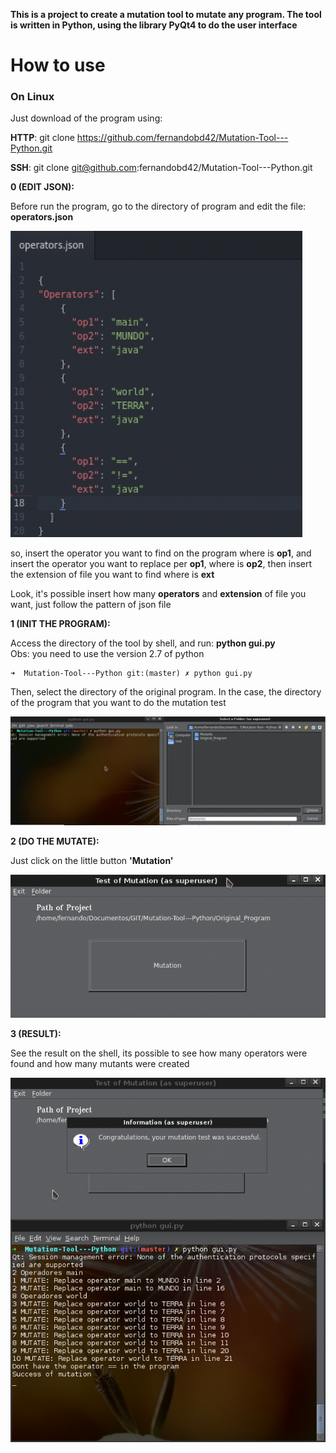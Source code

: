 **This is a project to create a mutation tool to mutate any program. The tool is written in Python, using the library PyQt4 to do the user interface**

# How to use

### On Linux

Just download of the program using:

**HTTP**: git clone https://github.com/fernandobd42/Mutation-Tool---Python.git

**SSH**: git clone git@github.com:fernandobd42/Mutation-Tool---Python.git

**0 (EDIT JSON):**

Before run the program, go to the directory of program and edit the file: <b>operators.json</b>

![Json](https://raw.githubusercontent.com/fernandobd42/images/master/00.PNG)

so, insert the operator you want to find on the program where is <b>op1</b>, and insert the operator you want to replace per <b>op1</b>, where is <b>op2</b>, then insert the extension of file you want to find where is <b>ext</b>

Look, it's possible insert how many <b>operators</b> and <b>extension</b> of file you want, just follow the pattern of json file

**1 (INIT THE PROGRAM):**

Access the directory of the tool by shell, and run: <b>python gui.py</b><br>
Obs: you need to use the version 2.7 of python
```
➜  Mutation-Tool---Python git:(master) ✗ python gui.py
```
Then, select the directory of the original program. In the case, the directory of the program that you want to do the mutation test

![Init](https://raw.githubusercontent.com/fernandobd42/images/master/01.PNG)

**2 (DO THE MUTATE):**

Just click on the little button <b>'Mutation'</b>

![Insert](https://raw.githubusercontent.com/fernandobd42/images/master/02.PNG)

**3 (RESULT):**

See the result on the shell, its possible to see how many operators were found and how many mutants were created  

![Init](https://raw.githubusercontent.com/fernandobd42/images/master/03.PNG)
